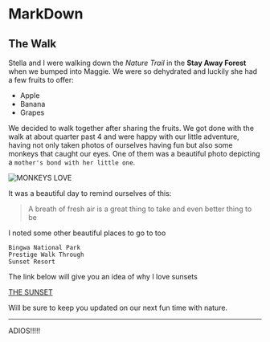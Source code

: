 # MarkDown
## The Walk
Stella and I were walking down the *Nature Trail* in the **Stay Away Forest** when we bumped into Maggie. We were so dehydrated and luckily she had a few fruits to offer: 
* Apple
* Banana
* Grapes

We decided to walk together after sharing the fruits. We got done with the walk at about quarter past 4 and were happy with our little adventure, having not only taken photos of ourselves having fun but also some monkeys that caught our eyes. One of them was a beautiful photo depicting a `mother's bond with her little one`.

![MONKEYS LOVE](https://cdn.the-scientist.com/assets/articleNo/64584/aImg/27871/monkey-nut-l.jpg)

It was a beautiful day to remind ourselves of this:
> A breath of fresh air is a great thing to take and even better thing to be

I noted some other beautiful places to go to too

    Bingwa National Park
    Prestige Walk Through
    Sunset Resort
 The link below will give you an idea of why I love sunsets
 
 [THE SUNSET](https://www.google.com/url?sa=i&url=https%3A%2F%2Fwww.countryliving.com%2Flife%2Fg32106800%2Fsunset-quotes%2F&psig=AOvVaw11kUVuRtuNobhA9ZGakLLO&ust=1633692590054000&source=images&cd=vfe&ved=0CAsQjRxqFwoTCLiSuqaZuPMCFQAAAAAdAAAAABAJ)
 
 Will be sure to keep you updated on our next fun time with nature.
    
*** 
ADIOS!!!!!
